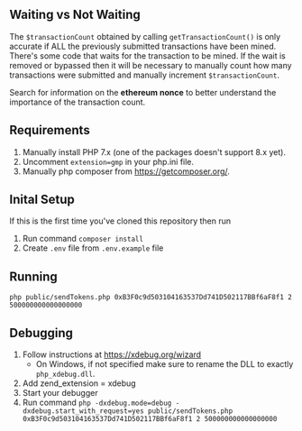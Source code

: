 ## Waiting vs Not Waiting
The `$transactionCount` obtained by calling `getTransactionCount()` is only accurate if ALL the previously submitted transactions have been mined.
There's some code that waits for the transaction to be mined.
If the wait is removed or bypassed then it will be necessary to manually count how many transactions were submitted and manually increment `$transactionCount`.

Search for information on the **ethereum nonce** to better understand the importance of the transaction count.

## Requirements
1. Manually install PHP 7.x (one of the packages doesn't support 8.x yet).
2. Uncomment `extension=gmp` in your php.ini file.
3. Manually php composer from https://getcomposer.org/.

## Inital Setup

If this is the first time you've cloned this repository then run

1. Run command `composer install`
2. Create `.env` file from `.env.example` file

## Running
`php public/sendTokens.php 0xB3F0c9d503104163537Dd741D502117BBf6aF8f1 2 500000000000000000`

## Debugging
1. Follow instructions at https://xdebug.org/wizard
   - On Windows, if not specified make sure to rename the DLL to exactly `php_xdebug.dll`.
2. Add zend_extension = xdebug
3. Start your debugger
4. Run command `php -dxdebug.mode=debug -dxdebug.start_with_request=yes public/sendTokens.php 0xB3F0c9d503104163537Dd741D502117BBf6aF8f1 2 500000000000000000`
